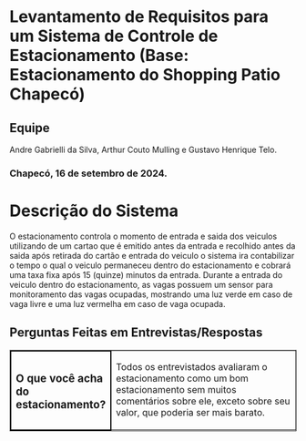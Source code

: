 <body>
 <h1> Levantamento de Requisitos para um Sistema de Controle de Estacionamento (Base: Estacionamento do Shopping Patio Chapecó)</h1>

 <h2> Equipe  </h2>
<p> Andre Gabrielli da Silva, Arthur Couto Mulling e Gustavo Henrique Telo. </p>

 <h3> Chapecó, 16 de setembro de 2024. </h3>

 <h1> Descrição do Sistema </h1>

O estacionamento controla o momento de entrada e saida dos veiculos utilizando de um cartao que é emitido antes da entrada e recolhido antes da saida
após retirada do cartão e entrada do veiculo o sistema ira contabilizar o tempo o qual o veiculo permaneceu dentro do estacionamento e cobrará uma taxa fixa após 15 (quinze) minutos da entrada.
Durante a entrada do veiculo dentro do estacionamento, as vagas possuem um sensor para monitoramento das vagas ocupadas, mostrando uma luz verde em caso de vaga livre e uma luz vermelha em caso de vaga ocupada.

<section>
<h2> Perguntas Feitas em Entrevistas/Respostas </h2>
<table border="1">
  <tr>
    <td style="width: 25%; border: 2px solid black;">
      <h3>O que você acha do estacionamento?</h3>
    </td>
    <td>
      <p>Todos os entrevistados avaliaram o estacionamento como um bom estacionamento sem muitos comentários sobre ele, exceto sobre seu valor, que poderia ser mais barato.</p>
    </td>
  </tr>
</table>
</section>
</body>
